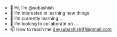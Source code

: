 - 👋 Hi, I’m @subashish
- 👀 I’m interested in learning new things 
- 🌱 I’m currently learning ..
- 💞️ I’m looking to collaborate on ...
- 📫 How to reach me deysubashish91@gmail.com

<!---
subashish01/subashish01 is a ✨ special ✨ repository because its `README.md` (this file) appears on your GitHub profile.
You can click the Preview link to take a look at your changes.
--->
